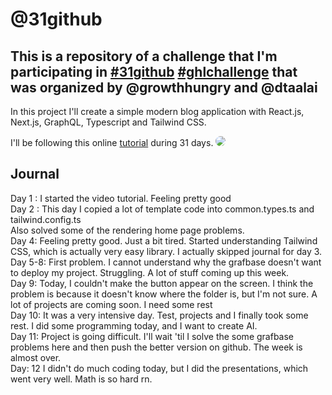 # @31github

This is a repository of a challenge that I'm participating in [#31github](https://www.instagram.com/p/CzRBtg0IDyx/) [#ghlchallenge](https://www.instagram.com/p/CzRBtg0IDyx/)
that was organized by <strong> @growthhungry </strong> and <strong> @dtaalai </strong>
--------------------------------
In this project I'll create a simple modern blog application with React.js, Next.js, GraphQL, Typescript and Tailwind CSS.

I'll be following this online [tutorial](https://www.youtube.com/watch?v=986hztrfaSQ) during 31 days.
[<img src="https://www.nextplc.co.uk/~/media/Images/N/Next-PLC-V2/content-images/image-gallery/logos/next-black-v2-logo.jpg" style="max-width: 75%; height: auto; border-radius: 8px;">
](https://nextjs.org/)


## Journal
Day 1 : I started the video tutorial. Feeling pretty good
<br/>
Day 2 : This day I copied a lot of template code into common.types.ts and tailwind.config.ts 
<br/>
Also solved some of the rendering home page problems.
<br/>
Day 4:
Feeling pretty good. Just a bit tired. Started understanding Tailwind CSS, which is actually very easy library. I actually skipped journal for day 3.
<br/>
Day 5-8:
First problem. I cannot understand why the grafbase doesn't want to deploy my project. Struggling. A lot of stuff coming up this week.
<br/>
Day 9:
Today, I couldn't make the button appear on the screen. I think the problem is because it doesn't know where the folder is, but I'm not sure. A lot of projects are coming soon. I need some rest
<br/>
Day 10:
It was a very intensive day. Test, projects and I finally took some rest. I did some programming today, and I want to create AI.
<br/>
Day 11:
Project is going difficult. I'll wait 'til I solve the some grafbase problems here and then push the better version on github. The week is almost over.
<br/>
Day: 12
I didn't do much coding today, but I did the presentations, which went very well. Math is so hard rn.